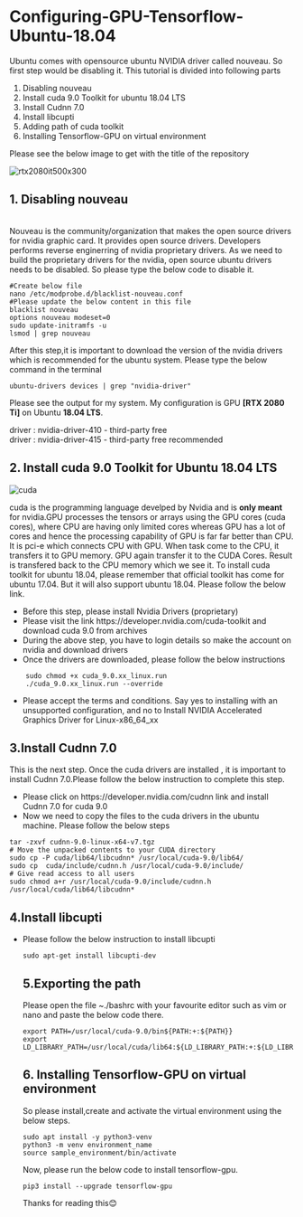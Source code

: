 # Configuring-GPU-Tensorflow-Ubuntu-18.04

Ubuntu comes with opensource ubuntu NVIDIA driver called nouveau. So first step would be disabling it. This tutorial is divided into following parts
<ol>
  <li>Disabling nouveau</li>
  <li> Install cuda 9.0 Toolkit for ubuntu 18.04 LTS</li>
  <li> Install Cudnn 7.0 </li>
  <li> Install libcupti</li>
  <li>Adding path of cuda toolkit</li>
  <li> Installing Tensorflow-GPU on virtual environment</li>
 </ol>    
 
 Please see the below image to get with the title of the repository  
 
 ![rtx2080it500x300](https://user-images.githubusercontent.com/47202519/52690389-8334af00-2f83-11e9-885d-8e0ae1717ef2.jpg)
 
 
## 1. Disabling nouveau    
<br>
Nouveau is the community/organization that makes the open source drivers for nvidia graphic card. It provides open source drivers. Developers performs reverse enginerring of nvidia proprietary drivers. As we need to build the proprietary drivers for the nvidia, open source ubuntu drivers needs to be disabled. So please type the below code to disable it.  

```
#Create below file
nano /etc/modprobe.d/blacklist-nouveau.conf
#Please update the below content in this file
blacklist nouveau
options nouveau modeset=0
sudo update-initramfs -u
lsmod | grep nouveau

```  
After this step,it is important to download the version of the nvidia drivers which is recommended for the ubuntu system. Please type the below command in the terminal  

```
ubuntu-drivers devices | grep "nvidia-driver"
```  
Please see the output for my system. My configuration is GPU __[RTX 2080 Ti]__ on Ubuntu __18.04 LTS__.  

driver   : nvidia-driver-410 - third-party free  
driver   : nvidia-driver-415 - third-party free recommended

## 2. Install cuda 9.0 Toolkit for Ubuntu 18.04 LTS  
![cuda](https://user-images.githubusercontent.com/47202519/53488915-a7c97480-3ab5-11e9-8eb8-ad46aa9f50c8.png)


cuda is the programming language develped by Nvidia and is <strong>only meant</strong> for nvidia.GPU processes the tensors or arrays using the GPU cores (cuda cores), where CPU are having only limited cores whereas GPU has a lot of cores and hence the processing capability of GPU is far far better than CPU. It is pci-e which connects CPU with GPU. When task come to the CPU, it transfers it to GPU memory. GPU again transfer it to the CUDA Cores. Result is transfered back to the CPU memory which we see it. To install cuda toolkit for ubuntu 18.04, please remember that official toolkit has come for ubuntu 17.04. But it will also support ubuntu 18.04. Please follow the below link.  
<ul>  
  <li> Before this step, please install Nvidia Drivers (proprietary)</li>
  <li> Please visit the link https://developer.nvidia.com/cuda-toolkit and download cuda 9.0 from archives </li>
  <li> During the above step, you have to login details so make the account on nvidia and download drivers</li>
  <li> Once the drivers are downloaded, please follow the below instructions</li>
</ul> 



       
        sudo chmod +x cuda_9.0.xx_linux.run
        ./cuda_9.0.xx_linux.run --override
             
<ul>
  <li> Please accept the terms and conditions. Say yes to installing with an unsupported configuration, and no to Install NVIDIA Accelerated Graphics Driver for Linux-x86_64_xx</li></ul>

## 3.Install Cudnn 7.0   
This is the next step. Once the cuda drivers are installed , it is important to install Cudnn 7.0.Please follow the below instruction to complete this step.  
<ul>
<li> Please click on https://developer.nvidia.com/cudnn link and install Cudnn 7.0 for cuda 9.0</li>
<li> Now we need to copy the files to the cuda drivers in the ubuntu machine. Please follow the below steps</li>  
</ul>    
  
  
```
tar -zxvf cudnn-9.0-linux-x64-v7.tgz
# Move the unpacked contents to your CUDA directory
sudo cp -P cuda/lib64/libcudnn* /usr/local/cuda-9.0/lib64/
sudo cp  cuda/include/cudnn.h /usr/local/cuda-9.0/include/
# Give read access to all users
sudo chmod a+r /usr/local/cuda-9.0/include/cudnn.h /usr/local/cuda/lib64/libcudnn*
```

## 4.Install libcupti
<ul>
  <li> Please follow the below instruction to install libcupti</li>  
  
  ```
  sudo apt-get install libcupti-dev
```
## 5.Exporting the path  

Please open the file ~./bashrc with your favourite editor such as vim or nano and paste the below code there.  


```
export PATH=/usr/local/cuda-9.0/bin${PATH:+:${PATH}}
export LD_LIBRARY_PATH=/usr/local/cuda/lib64:${LD_LIBRARY_PATH:+:${LD_LIBRARY_PATH}} 
```
## 6. Installing Tensorflow-GPU on virtual environment  

So please install,create and activate the virtual environment using the below steps. 

```
sudo apt install -y python3-venv
python3 -m venv environment_name
source sample_environment/bin/activate
```

Now, please run the below code to install tensorflow-gpu.

```
pip3 install --upgrade tensorflow-gpu
```  

Thanks for reading this:blush:
  


